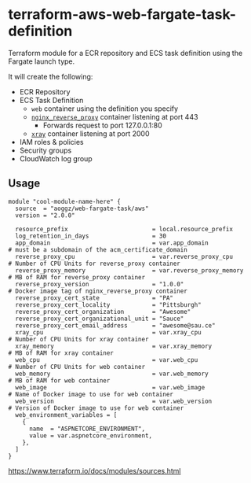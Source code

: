 # terraform-aws-web-fargate-task-definition

Terraform module for a ECR repository and ECS task definition using the Fargate launch type.

It will create the following:

- ECR Repository
- ECS Task Definition
  - `web` container using the definition you specify
  - [`nginx_reverse_proxy`](https://github.com/aoggz/nginx-reverse-proxy) container listening at port 443
    - Forwards request to port 127.0.0.1:80
  - [`xray`](https://hub.docker.com/r/amazon/aws-xray-daemon) container listening at port 2000
- IAM roles & policies
- Security groups
- CloudWatch log group

## Usage

```hcl
module "cool-module-name-here" {
  source  = "aoggz/web-fargate-task/aws"
  version = "2.0.0"

  resource_prefix                        = local.resource_prefix
  log_retention_in_days                  = 30
  app_domain                             = var.app_domain              # must be a subdomain of the acm_certificate_domain
  reverse_proxy_cpu                      = var.reverse_proxy_cpu       # Number of CPU Units for reverse_proxy container
  reverse_proxy_memory                   = var.reverse_proxy_memory    # MB of RAM for reverse_proxy container
  reverse_proxy_version                  = "1.0.0"                     # Docker image tag of nginx_reverse_proxy container
  reverse_proxy_cert_state               = "PA"
  reverse_proxy_cert_locality            = "Pittsburgh"
  reverse_proxy_cert_organization        = "Awesome"
  reverse_proxy_cert_organizational_unit = "Sauce"
  reverse_proxy_cert_email_address       = "awesome@sau.ce"
  xray_cpu                               = var.xray_cpu                # Number of CPU Units for xray container
  xray_memory                            = var.xray_memory             # MB of RAM for xray container
  web_cpu                                = var.web_cpu                 # Number of CPU Units for web container
  web_memory                             = var.web_memory              # MB of RAM for web container
  web_image                              = var.web_image               # Name of Docker image to use for web container
  web_version                            = var.web_version             # Version of Docker image to use for web container
  web_environment_variables = [
    {
      name  = "ASPNETCORE_ENVIRONMENT",
      value = var.aspnetcore_environment,
    },
  ]
}
```

https://www.terraform.io/docs/modules/sources.html
